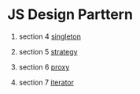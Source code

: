 # JS Design Parttern 

1. section 4 [singleton](/src/section4/README.md)

2. section 5 [strategy](/src/section5/README.md)

3. section 6 [proxy](/src/section6/README.md)

4. section 7 [iterator](/src/section7/README.md)

